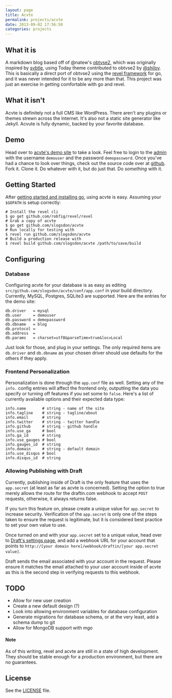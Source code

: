 ```yaml
---
layout: page
title: Acvte
permalink: projects/acvte
date: 2013-09-02 17:56:50
categories: projects
---
```


## What it is

A markdown blog based off of @natew's [obtvse2](https://github.com/natew/obtvse2), which was originally 
inspired by [svbtle](https://svbtle.com), using Today theme contributed to obtvse2 by [@shilov](https://github.com/shilov). This is basically a direct 
port of obtvse2 using the [revel framework](http://robfig.github.io/revel/) for go, and it was never intended for it to be any more than that. This project was 
just an exercise in getting comfortable with go and revel.

## What it isn't

Acvte is definitely not a full CMS like WordPress. There aren't any plugins or themes strewn across the Internet. It's also not a static site generator like Jekyll. Acvute is fully dynamic, backed by your favorite database.

## Demo

Head over to [acvte's demo site](http://acvte.shanelogsdon.com) to take a look. Feel free to login to the [admin](http://acvte.shanelogsdon.com/admin) with the username `demouser` and the password `demopassword`. Once you've had a chance to look over things, check out the source code over at [github](https://github.com/slogsdon/acvte). Fork it. Clone it. Do whatever with it, but do just that. Do *something* with it.

## Getting Started

After [getting started and installing go](http://golang.org/doc/install), using acvte is easy. Assuming your `$GOPATH` is setup correctly:

    # Install the revel cli
    $ go get github.com/robfig/revel/revel
    # Grab a copy of acvte
    $ go get github.com/slogsdon/acvte    
    # Run locally for testing with
    $ revel run github.com/slogsdon/acvte
    # Build a production release with
    $ revel build github.com/slogsdon/acvte /path/to/save/build
    
## Configuring

### Database

Configuring acvte for your database is as easy as editing 
`src/github.com/slogsdon/acvte/conf/app.conf` in your build directory. Currently, MySQL, Postgres, SQLite3 are supported. Here are the entries for the demo site:

    db.driver   = mysql
    db.user     = demouser
    db.password = demopassword
    db.dbname   = blog
    db.protocol =
    db.address  =
    db.params   = charset=utf8&parseTime=true&loc=Local
    
Just look for those, and plug in your settings. The only required items are `db.driver` and `db.dbname` as your chosen driver should use defaults for the others if they apply.

### Frontend Personalization

Personalization is done through the `app.conf` file as well. Setting any of the `info.` config entries will affect the frontend only, outputting the data you specify or turning off features if you set some to `false`. Here's a list of currently available options and their expected data type:

    info.name       # string - name of the site
    info.tagline    # string - tagline/about
    info.email      # string
    info.twitter    # string - twitter handle
    info.github     # string - github handle
    info.use_ga     # bool
    info.ga_id      # string
    info.use_gauges # bool
    info.gauges_id  # string
    info.domain     # string - default domain
    info.use_disqus # bool
    info.disqus_id  # string
    
### Allowing Publishing with Draft

Currently, publishing inside of Draft is the only feature that uses the `app.secret` (at least as far as acvte is concerned). Setting the option to true merely allows the route for the draftin.com webhook to accept `POST` requests, otherwise, it always returns false.

If you turn this feature on, please create a unique value for `app.secret` to increase security. Verification of the `app.secret` is only one of the steps taken to ensure the request is legitimate, but it is considered best practice to set your own value to use.

Once turned on and with your `app.secret` set to a unique value, head over to [Draft's settings page](https://draftin.com/publishers), and add a webhook URL for your account that points to `http://[your domain here]/webhook/draftin/[your app.secret value]`. 

Draft sends the email associated with your account in the request. Please ensure it matches the email attached to your user account inside of acvte as this is the second step in verifying requests to this webhook.

## TODO

- Allow for new user creation
- Create a new default design (?)
- Look into allowing environment variables for database configuration
- Generate migrations for database schema, or at the very least, add a schema dump to git
- Allow for MongoDB support with mgo


#### Note

As of this writing, revel and acvte are still in a state of high development. They should be stable enough for a production environment, but there are no guarantees.

## License

See the [LICENSE](https://github.com/slogsdon/acvte/blob/master/LICENSE) file.